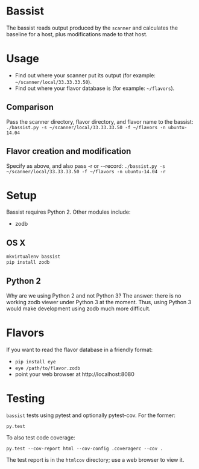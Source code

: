 # Bassist
The bassist reads output produced by the `scanner` and calculates the
baseline for a host, plus modifications made to that host.

# Usage
* Find out where your scanner put its output (for example:
`~/scanner/local/33.33.33.50`).
* Find out where your flavor database is (for example: `~/flavors`).

## Comparison
Pass the scanner directory, flavor directory, and flavor name to the
bassist:
`./bassist.py -s ~/scanner/local/33.33.33.50 -f ~/flavors -n ubuntu-14.04`

## Flavor creation and modification
Specify as above, and also pass -r or --record:
`./bassist.py -s ~/scanner/local/33.33.33.50 -f ~/flavors -n ubuntu-14.04 -r`

# Setup
Bassist requires Python 2. Other modules include:
- zodb

## OS X
```sh
mkvirtualenv bassist
pip install zodb
```

## Python 2
Why are we using Python 2 and not Python 3? The answer: there is no
working zodb viewer under Python 3 at the moment. Thus, using Python 3
would make development using zodb much more difficult.

# Flavors
If you want to read the flavor database in a friendly format:
* `pip install eye`
* `eye /path/to/flavor.zodb`
* point your web browser at http://localhost:8080

# Testing
`bassist` tests using pytest and optionally pytest-cov. For the former:

```
py.test
```

To also test code coverage:

```
py.test --cov-report html --cov-config .coveragerc --cov .
```

The test report is in the `htmlcov` directory; use a web browser to view it.
